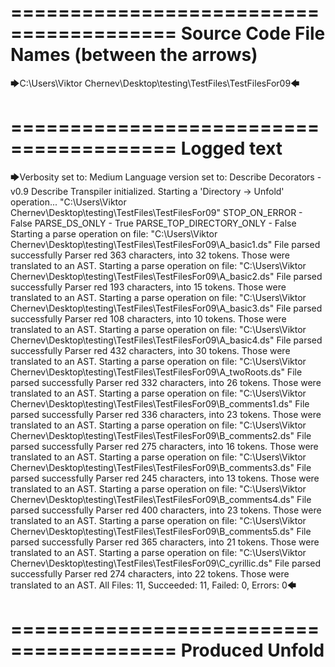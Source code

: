 ========================================
Source Code File Names (between the arrows)
========================================

🡆C:\Users\Viktor Chernev\Desktop\testing\TestFiles\TestFilesFor09🡄

========================================
Logged text
========================================

🡆Verbosity set to: Medium
Language version set to: Describe Decorators - v0.9
Describe Transpiler initialized.
Starting a 'Directory -> Unfold' operation...
"C:\Users\Viktor Chernev\Desktop\testing\TestFiles\TestFilesFor09"
STOP_ON_ERROR - False
PARSE_DS_ONLY - True
PARSE_TOP_DIRECTORY_ONLY - False
Starting a parse operation on file: "C:\Users\Viktor Chernev\Desktop\testing\TestFiles\TestFilesFor09\A_basic1.ds"
File parsed successfully
Parser red 363 characters, into 32 tokens.
Those were translated to an AST.
Starting a parse operation on file: "C:\Users\Viktor Chernev\Desktop\testing\TestFiles\TestFilesFor09\A_basic2.ds"
File parsed successfully
Parser red 193 characters, into 15 tokens.
Those were translated to an AST.
Starting a parse operation on file: "C:\Users\Viktor Chernev\Desktop\testing\TestFiles\TestFilesFor09\A_basic3.ds"
File parsed successfully
Parser red 108 characters, into 10 tokens.
Those were translated to an AST.
Starting a parse operation on file: "C:\Users\Viktor Chernev\Desktop\testing\TestFiles\TestFilesFor09\A_basic4.ds"
File parsed successfully
Parser red 432 characters, into 30 tokens.
Those were translated to an AST.
Starting a parse operation on file: "C:\Users\Viktor Chernev\Desktop\testing\TestFiles\TestFilesFor09\A_twoRoots.ds"
File parsed successfully
Parser red 332 characters, into 26 tokens.
Those were translated to an AST.
Starting a parse operation on file: "C:\Users\Viktor Chernev\Desktop\testing\TestFiles\TestFilesFor09\B_comments1.ds"
File parsed successfully
Parser red 336 characters, into 23 tokens.
Those were translated to an AST.
Starting a parse operation on file: "C:\Users\Viktor Chernev\Desktop\testing\TestFiles\TestFilesFor09\B_comments2.ds"
File parsed successfully
Parser red 275 characters, into 16 tokens.
Those were translated to an AST.
Starting a parse operation on file: "C:\Users\Viktor Chernev\Desktop\testing\TestFiles\TestFilesFor09\B_comments3.ds"
File parsed successfully
Parser red 245 characters, into 13 tokens.
Those were translated to an AST.
Starting a parse operation on file: "C:\Users\Viktor Chernev\Desktop\testing\TestFiles\TestFilesFor09\B_comments4.ds"
File parsed successfully
Parser red 400 characters, into 23 tokens.
Those were translated to an AST.
Starting a parse operation on file: "C:\Users\Viktor Chernev\Desktop\testing\TestFiles\TestFilesFor09\B_comments5.ds"
File parsed successfully
Parser red 365 characters, into 21 tokens.
Those were translated to an AST.
Starting a parse operation on file: "C:\Users\Viktor Chernev\Desktop\testing\TestFiles\TestFilesFor09\C_cyrillic.ds"
File parsed successfully
Parser red 274 characters, into 22 tokens.
Those were translated to an AST.
All Files: 11, Succeeded: 11, Failed: 0, Errors: 0🡄

========================================
Produced Unfold
========================================


